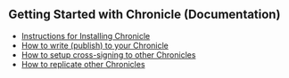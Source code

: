 ## Getting Started with Chronicle (Documentation)

* [Instructions for Installing Chronicle](01-setup.md)
* [How to write (publish) to your  Chronicle](02-publish.md)
* [How to setup cross-signing to other Chronicles](03-cross-signing.md)
* [How to replicate other Chronicles](04-replication.md)
